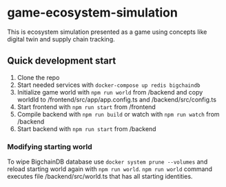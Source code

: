# game-ecosystem-simulation

This is ecosystem simulation presented as a game using concepts like digital twin and supply chain tracking.

## Quick development start

1. Clone the repo
2. Start needed services with ```docker-compose up redis bigchaindb```
3. Initialize game world with ```npm run world``` from /backend and copy worldId to /frontend/src/app/app.config.ts and /backend/src/config.ts
4. Start frontend with ```npm run start``` from /frontend
5. Compile backend with ```npm run build``` or watch with ```npm run watch``` from /backend
6. Start backend with ```npm run start``` from /backend

### Modifying starting world

To wipe BigchainDB database use ```docker system prune --volumes``` and reload starting world again with ```npm run world```.
```npm run world``` command executes file /backend/src/world.ts that has all starting identities.
